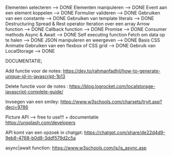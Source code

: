 Elementen selecteren --> DONE
Elementen manipuleren --> DONE
Event aan een element koppelen --> DONE
Formulier valideren --> DONE
Gebruiken van een constante --> DONE
Gebruiken van template literals --> DONE
Destructuring
Spread & Rest operator
Iteration over een array
Arrow function --> DONE
Callback function --> DONE
Promise --> DONE
Consumer methods
Async & Await --> DONE
Self executing function
Fetch om data op te halen --> DONE
JSON manipuleren en weergeven --> DONE
Basis CSS Animatie 
Gebruiken van een flexbox of CSS grid --> DONE
Gebruik van LocalStorage --> DONE

DOCUMENTATIE;

Add functie voor de notes:
https://dev.to/rahmanfadhil/how-to-generate-unique-id-in-javascript-1b13 

Delete functie voor de notes :
https://blog.logrocket.com/localstorage-javascript-complete-guide/ 

Invoegen van een smiley:
https://www.w3schools.com/charsets/tryit.asp?deci=9786

Picture API --> free to use!!! + documentatie
https://unsplash.com/developers 

API komt van een opzoek in chatgpt:
https://chatgpt.com/share/de22d4d9-9eb8-4768-b0d8-3ddf579d2c5a

async|await function:
https://www.w3schools.com/js/js_async.asp

